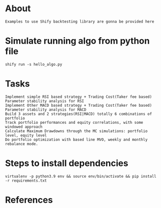 # About

    Examples to use Shify backtesting library are gonna be provided here


# Simulate running algo from python file

    shify run -s hello_algo.py


# Tasks

    Implement simple RSI based strategy + Trading Cost(Taker fee based)
    Parameter stability analysis for RSI
    Implement Other MACD based strategy + Trading Cost(Taker fee based)
    Parameter stability analysis for MACD
    Build 3 assets and 2 strategies(RSI|MACD) totally 6 combinations of portfolio
    Track portfolio performances and equity correlations, with some windowed approach
    Calculate Maximum Drawdowns through the MC simulations: portfolio level, equity level
    Do portfolio optimization with based line MVO, weekly and monthly rebalance mode.
    


# Steps to install dependencies

    virtualenv -p python3.9 env && source env/bin/activate && pip install -r requirements.txt


# References


